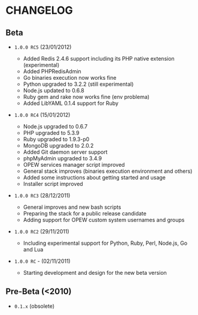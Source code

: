 # CHANGELOG

## Beta

* `1.0.0 RC5` (23/01/2012)
  - Added Redis 2.4.6 support including its PHP native extension (experimental)
  - Added PHPRedisAdmin 
  - Go binaries execution now works fine
  - Python upgraded to 3.2.2 (still experimental)
  - Node.js updated to 0.6.8	
  - Ruby gem and rake now works fine (env problema)
  - Added LibYAML 0.1.4 support for Ruby

* `1.0.0 RC4` (15/01/2012)
  - Node.js upgraded to 0.6.7
  - PHP upgraded to 5.3.9
  - Ruby upgraded to 1.9.3-p0
  - MongoDB upgraded to 2.0.2
  - Added Git daemon server support
  - phpMyAdmin upgraded to 3.4.9
  - OPEW services manager script improved
  - General stack improves (binaries execution environment and others)
  - Added some instructions about getting started and usage
  - Installer script improved

* `1.0.0 RC3` (28/12/2011)
  - General improves and new bash scripts
  - Preparing the stack for a public release candidate
  - Adding support for OPEW custom system usernames and groups

* `1.0.0 RC2` (29/11/2011)
  - Including experimental support for Python, Ruby, Perl, Node.js, Go and Lua

* `1.0.0 RC` - (02/11/2011)
  - Starting development and design for the new beta version

## Pre-Beta (<2010)	

* `0.1.x` (obsolete)



